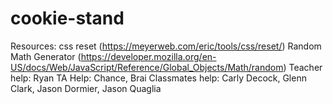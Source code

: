 # cookie-stand

Resources: css reset (https://meyerweb.com/eric/tools/css/reset/) 
Random Math Generator (https://developer.mozilla.org/en-US/docs/Web/JavaScript/Reference/Global_Objects/Math/random)
Teacher help: Ryan
TA Help: Chance, Brai
Classmates help: Carly Decock, Glenn Clark, Jason Dormier, Jason Quaglia
